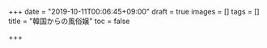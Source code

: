 +++
date = "2019-10-11T00:06:45+09:00"
draft = true
images = []
tags = []
title = "韓国からの風俗嬢"
toc = false

+++
